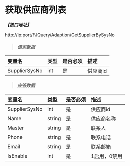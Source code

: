 # 获取供应商列表

_**【接口地址】**_

http://ip:port/FJQuery/Adaption/GetSupplierBySysNo

> #### _请求数据_

| 变量名 | 类型 | 是否必须 | 描述 |
| :--- | :--- | :--- | :--- |
| SupplierSysNo | int | 是 | 供应商id |

> #### _应答数据_

| 变量名 | 类型 | 是否必须 | 描述 |
| :--- | :--- | :--- | :--- |
| SupplierSysNo | int | 是 | 供应商id |
| Name | string | 是 | 供应商名称 |
| Master | string | 是 | 联系人 |
| Phone | string | 是 | 联系电话 |
| Email | string | 是 | 联系邮箱 |
| IsEnable | int | 是 | 1启用，0禁用 |








